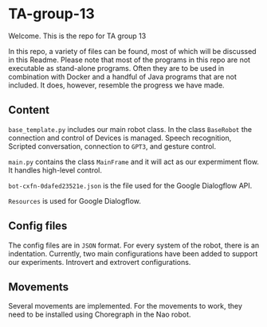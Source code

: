 # TA-group-13

Welcome. This is the repo for TA group 13

In this repo, a variety of files can be found, most of which will be discussed in this Readme. Please note that most of the programs in this repo are not executable as stand-alone programs. Often they are to be used in combination with Docker and a handful of Java programs that are not included.  It does, however, resemble the progress we have made.

## Content

```base_template.py``` includes our main robot class. In the class ```BaseRobot``` the connection and control of Devices is managed. Speech recognition, Scripted conversation, connection to ```GPT3```, and gesture control.

```main.py``` contains the class ```MainFrame``` and it will act as our expermiment flow. It handles high-level control.

```bot-cxfn-0dafed23521e.json``` is the file used for the Google Dialogflow API.

```Resources``` is used for Google Dialogflow.

## Config files

The config files are in ```JSON``` format. For every system of the robot, there is an indentation. Currently, two main configurations have been added to support our experiments. Introvert and extrovert configurations. 

## Movements

Several movements are implemented. For the movements to work, they need to be installed using Choregraph in the Nao robot.
